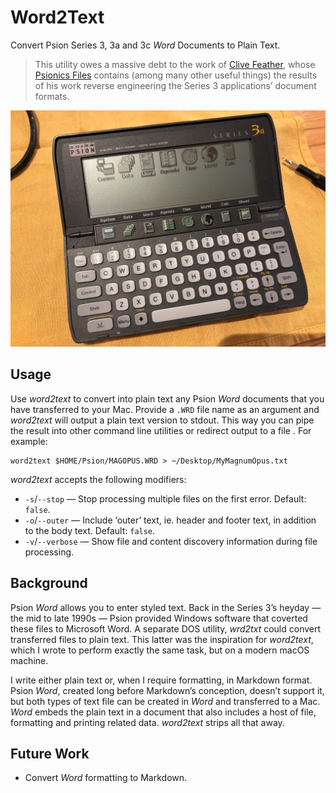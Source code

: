 # Word2Text

Convert Psion Series 3, 3a and 3c *Word* Documents to Plain Text.

> This utility owes a massive debt to the work of [Clive Feather](https://www.davros.org), whose [Psionics Files](https://www.davros.org/psion/psionics/) contains (among many other useful things) the results of his work reverse engineering the Series 3 applications’ document formats.

![Palmtop from the 1990s: The Psion Series 3a](./images/psion-series-3a.jpg)

## Usage

Use *word2text* to convert into plain text any Psion *Word* documents that you have transferred to your Mac. Provide a `.WRD` file name as an argument and *word2text* will output a plain text version to stdout. This way you can pipe the result into other command line utilities or redirect output to a file . For example:

```shell
word2text $HOME/Psion/MAGOPUS.WRD > ~/Desktop/MyMagnumOpus.txt
```

*word2text* accepts the following modifiers:

* `-s`/`--stop` — Stop processing multiple files on the first error. Default: `false`.
* `-o`/`--outer` — Include ‘outer’ text, ie. header and footer text, in addition to the body text. Default: `false`.
* `-v`/`--verbose` — Show file and content discovery information during file processing.

## Background

Psion *Word* allows you to enter styled text. Back in the Series 3’s heyday — the mid to late 1990s — Psion provided Windows software that coverted these files to Microsoft Word. A separate DOS utility, *wrd2txt* could convert transferred files to plain text. This latter was the inspiration for *word2text*, which I wrote to perform exactly the same task, but on a modern macOS machine.

I write either plain text or, when I require formatting, in Markdown format. Psion *Word*, created long before Markdown’s conception, doesn’t support it, but both types of text file can be created in *Word* and transferred to a Mac. *Word* embeds the plain text in a document that also includes a host of file, formatting and printing related data. *word2text* strips all that away.

## Future Work

* Convert *Word* formatting to Markdown.

